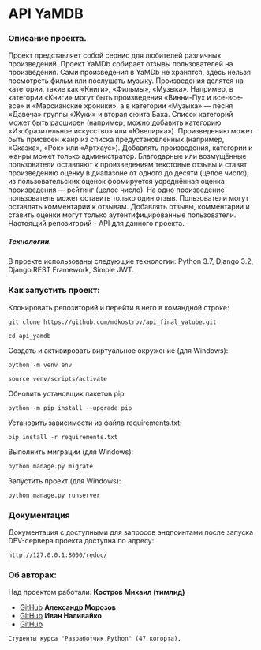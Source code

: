 # API YaMDB
### Описание проекта.
Проект представляет собой сервис для любителей различных произведений.
Проект YaMDb собирает отзывы пользователей на произведения. Сами произведения в YaMDb не хранятся, здесь нельзя посмотреть фильм или послушать музыку.
Произведения делятся на категории, такие как «Книги», «Фильмы», «Музыка». Например, в категории «Книги» могут быть произведения «Винни-Пух и все-все-все» и «Марсианские хроники», а в категории «Музыка» — песня «Давеча» группы «Жуки» и вторая сюита Баха. Список категорий может быть расширен (например, можно добавить категорию «Изобразительное искусство» или «Ювелирка»).
Произведению может быть присвоен жанр из списка предустановленных (например, «Сказка», «Рок» или «Артхаус»).
Добавлять произведения, категории и жанры может только администратор.
Благодарные или возмущённые пользователи оставляют к произведениям текстовые отзывы и ставят произведению оценку в диапазоне от одного до десяти (целое число); из пользовательских оценок формируется усреднённая оценка произведения — рейтинг (целое число). На одно произведение пользователь может оставить только один отзыв.
Пользователи могут оставлять комментарии к отзывам.
Добавлять отзывы, комментарии и ставить оценки могут только аутентифицированные пользователи.
Настоящий репозиторий - API для данного проекта.

##### Технологии.
В проекте использованы следующие технологии:
Python 3.7, Django 3.2, Django REST Framework, Simple JWT.
### Как запустить проект:

Клонировать репозиторий и перейти в него в командной строке:

```
git clone https://github.com/mdkostrov/api_final_yatube.git
```

```
cd api_yamdb
```

Cоздать и активировать виртуальное окружение (для Windows):

```
python -m venv env
```

```
source venv/scripts/activate
```

Обновить установщик пакетов pip:

```
python -m pip install --upgrade pip
```

Установить зависимости из файла requirements.txt:

```
pip install -r requirements.txt
```

Выполнить миграции (для Windows):

```
python manage.py migrate
```

Запустить проект (для Windows):

```
python manage.py runserver
```

### Документация
Документация с доступными для запросов эндпоинтами после запуска DEV-сервера проекта доступна по адресу:

```
http://127.0.0.1:8000/redoc/
```

### Об авторах:
Над проектом работали:
**Костров Михаил (тимлид)**
* [GitHub](https://github.com/mdkostrov/)
**Александр Морозов**
* [GitHub](https://github.com/notebad)
**Иван Наливайко**
* [GitHub](https://github.com/nemanick)
```
Студенты курса "Разработчик Python" (47 когорта).

